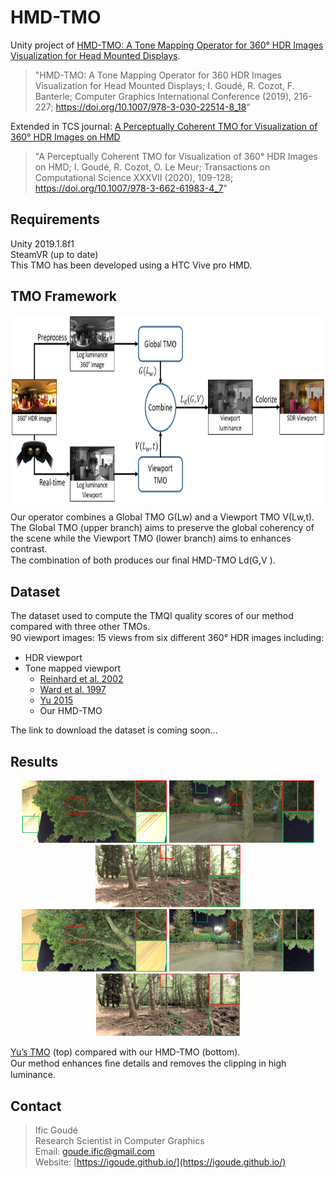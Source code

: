 # HMD-TMO

Unity project of [HMD-TMO: A Tone Mapping Operator for 360° HDR Images Visualization for Head Mounted Displays](https://hal.archives-ouvertes.fr/hal-02301430).

> "HMD-TMO: A Tone Mapping Operator for 360 HDR Images Visualization for Head Mounted Displays; I. Goudé, R. Cozot, F. Banterle; Computer Graphics International Conference (2019), 216-227; https://doi.org/10.1007/978-3-030-22514-8_18"

Extended in TCS journal: [A Perceptually Coherent TMO for Visualization of 360° HDR Images on HMD](https://hal.archives-ouvertes.fr/hal-02912340)

> "A Perceptually Coherent TMO for Visualization of 360° HDR Images on HMD; I. Goudé, R. Cozot, O. Le Meur; Transactions on Computational Science XXXVII (2020), 109-128; https://doi.org/10.1007/978-3-662-61983-4_7"

## Requirements

Unity 2019.1.8f1  
SteamVR (up to date)  
This TMO has been developed using a HTC Vive pro HMD.

## TMO Framework

<html>
    <body>
        <p align="center"><img src="Docs/images/TMO_Framework.png" alt="TMO Framework" height="300" align="middle"></p>
    </body>
</html>

Our operator combines a Global TMO G(Lw) and a Viewport TMO V(Lw,t).  
The Global TMO (upper branch) aims to preserve the global coherency of the scene while the Viewport TMO (lower branch) aims to enhances contrast.  
The combination of both produces our ﬁnal HMD-TMO Ld(G,V ).

## Dataset

The dataset used to compute the TMQI quality scores of our method compared with three other TMOs.  
90 viewport images: 15 views from six diﬀerent 360° HDR images including:
  * HDR viewport  
  * Tone mapped viewport  
    * [Reinhard et al. 2002](https://dl.acm.org/doi/abs/10.1145/566570.566575)    
    * [Ward et al. 1997](https://ieeexplore.ieee.org/abstract/document/646233)  
    * [Yu 2015](https://pdfs.semanticscholar.org/4dfd/c1708674cfe8b6e388ead904a5cb54d236dd.pdf)  
    * Our HMD-TMO  


The link to download the dataset is coming soon...


## Results

<html>
    <body>
        <p align="center">
            <img src="Docs/images/Tree_yu.png" alt="TMO Framework" height="100" >
            <img src="Docs/images/Village_yu.png" alt="TMO Framework" height="100">
            <img src="Docs/images/Forest_yu.png" alt="TMO Framework" height="100"> <br />
            <img src="Docs/images/Tree_our.png" alt="TMO Framework" height="100">
            <img src="Docs/images/Village_our.png" alt="TMO Framework" height="100">
            <img src="Docs/images/Forest_our.png" alt="TMO Framework" height="100">
        </p>
    </body>
</html>

[Yu’s TMO](https://pdfs.semanticscholar.org/4dfd/c1708674cfe8b6e388ead904a5cb54d236dd.pdf) (top) compared with our HMD-TMO (bottom).  
Our method enhances ﬁne details and removes the clipping in high luminance.


## Contact

> Ific Goudé <br />
Research Scientist in Computer Graphics <br />
Email: goude.ific@gmail.com <br />
Website: [https://igoude.github.io/](https://igoude.github.io/)
